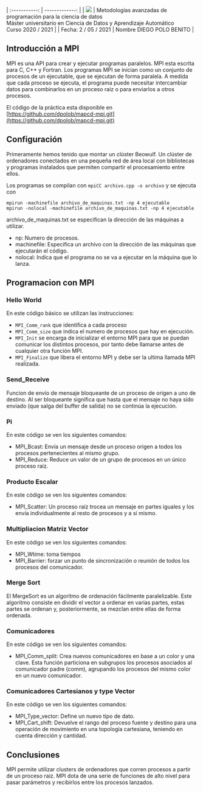 | :-----------: | -------------: |
| ![](https://www.unirioja.es/imagenes/cabecera/cabecera_r1_c1.gif) | Metodologías avanzadas de programación para la ciencia de datos <br> Máster universitario en Ciencia de Datos y Aprendizaje Automático <br> Curso 2020 / 2021 |
| Fecha:   2 / 05 / 2021 | Nombre DIEGO POLO BENITO |


## Introducción a MPI

MPI es una API para crear y ejecutar programas paralelos. MPI esta escrita para C, C++ y Fortran. Los programas MPI se inician como un conjunto de procesos de un ejecutable, que se ejecutan de forma paralela. A medida que cada proceso se ejecuta, el programa puede necesitar intercambiar datos para combinarlos en un proceso raiz o para enviarlos a otros procesos.

El código de la práctica esta disponible en [https://github.com/dpolob/mapcd-mpi.git](https://github.com/dpolob/mapcd-mpi.git)

## Configuración
Primeramente hemos tenido que montar un clúster Beowulf. Un clúster de ordenadores conectados en una pequeña red de área local con bibliotecas y programas instalados que permiten compartir el procesamiento entre ellos.

Los programas se compilan con
`mpiCC archivo.cpp -o archivo`
y se ejecuta con
```
mpirun -machinefile archivo_de_maquinas.txt -np 4 ejecutable
mpirun -nolocal -machinefile archivo_de_maquinas.txt -np 4 ejecutable
```
archivo_de_maquinas.txt se especifican la dirección de las máquinas a utilizar.
- np:  	Numero de procesos.
- machinefile: Especifica un archivo con la dirección de las máquinas que ejecutarán el código.
- nolocal: Indica que el programa no se va a ejecutar en la máquina que lo lanza.


## Programacion con MPI

### Hello World
En este código básico se utilizan las instrucciones:
- `MPI_Comm_rank` que identifica a cada proceso
- `MPI_Comm_size` que indica el numero de procesos que hay en ejecución.
- `MPI_Init` se encarga de inicializar el entorno MPI para que se puedan comunicar los distintos procesos, por tanto debe llamarse antes de cualquier otra función MPI.
- `MPI_Finalize` que libera el entorno MPI y debe ser la ultima llamada MPI realizada.

### Send_Receive

Funcion de envío de mensaje bloqueante de un proceso de origen a uno de destino. Al ser bloqueante significa que hasta que el mensaje no haya sido enviado (que salga del buffer de salida) no se continúa la ejecución.

### Pi
En este código se ven los siguientes comandos:
- MPI_Bcast: Envía un mensaje desde un proceso origen a todos los procesos pertenecientes al mismo grupo.
- MPI_Reduce: Reduce un valor de un grupo de procesos en un único proceso raíz.

### Producto Escalar
En este código se ven los siguientes comandos:
- MPI_Scatter: Un proceso raíz trocea un mensaje en partes iguales y los envía individualmente al resto de procesos y a sí mismo.

### Multipliacion Matriz Vector
En este código se ven los siguientes comandos:
- MPI_Wtime:  toma tiempos
- MPI_Barrier: forzar un punto de sincronización o reunión de todos los procesos del comunicador.

### Merge Sort
El MergeSort es un algoritmo de ordenación fácilmente paralelizable. Este algoritmo consiste en dividir el vector a ordenar en varias partes, estas partes se ordenan y, posteriormente, se mezclan entre ellas de forma ordenada.

### Comunicadores
En este código se ven los siguientes comandos:
- MPI_Comm_split: Crea nuevos comunicadores en base a un color y una clave. Esta función particiona en subgrupos los procesos asociados al comunicador padre (comm), agrupando los procesos del mismo color en un nuevo comunicador.

### Comunicadores Cartesianos y type Vector
En este código se ven los siguientes comandos:
- MPI_Type_vector: Define un nuevo tipo de dato.
- MPI_Cart_shift: Devuelve el rango del proceso fuente y destino para una operación de movimiento en una topología cartesiana, teniendo en cuenta dirección y cantidad.

## Conclusiones
MPI permite utilizar clusters de ordenadores que corren procesos a partir de un proceso raiz. MPI dota de una serie de funciones de alto nivel para pasar parámetros y recibirlos entre los procesos lanzados.

